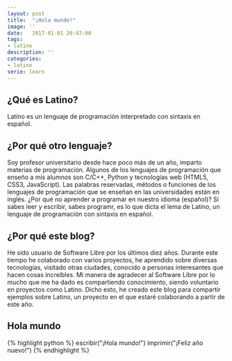 ```yaml
---
layout: post
title:  "¡Hola mundo!"
image: ''
date:   2017-01-01 20:47:00
tags:
- latino
description: ''
categories:
- latino
serie: learn
---
```



## ¿Qué es Latino?

Latino es un lenguaje de programación interpretado con sintaxis en español.

## ¿Por qué otro lenguaje?

Soy profesor universitario desde hace poco más de un año, imparto materias de programación. Algunos de los lenguajes de programación que enseño a mis alumnos son C/C++, Python y tecnologías web (HTML5, CSS3, JavaScript). Las palabras reservadas, métodos o funciones de los lenguajes de programación que se enseñan en las universidades están en inglés. ¿Por qué no aprender a programar en nuestro idioma (español)? Si sabes leer y escribir, sabes programr, es lo que dicta el lema de Latino, un lenguaje de programación con sintaxis en español.

## ¿Por qué este blog?

He sido usuario de Software Libre por los últimos diez años. Durante este tiempo he colaborado con varios proyectos, he aprendido sobre diversas tecnologías, visitado otras ciudades, conocido a personas interesantes que hacen cosas increíbles. Mi manera de agradecer al Software Libre por lo mucho que me ha dado es compartiendo conocimiento, siendo voluntario en proyectos como Latino. Dicho esto, he creado este blog para compartir ejemplos sobre Latino, un proyecto en el que estaré colaborando a partir de este año.

## Hola mundo

{% highlight python %}
escribir("¡Hola mundo!")
imprimir("¡Feliz año nuevo!")
{% endhighlight %}
